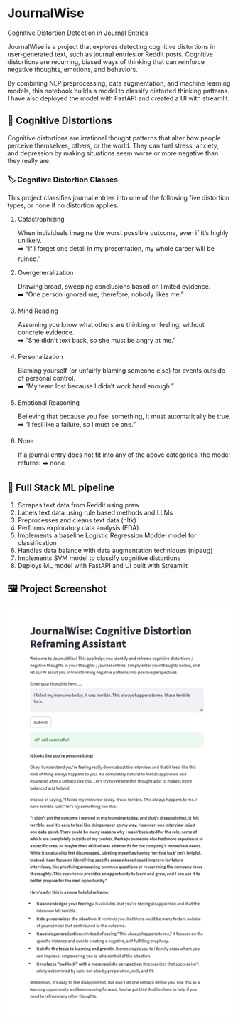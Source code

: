 # JournalWise
Cognitive Distortion Detection in Journal Entries

JournalWise is a project that explores detecting cognitive distortions in user-generated text, such as journal entries or Reddit posts. Cognitive distortions are recurring, biased ways of thinking that can reinforce negative thoughts, emotions, and behaviors.

By combining NLP preprocessing, data augmentation, and machine learning models, this notebook builds a model to classify distorted thinking patterns. I have also deployed the model with FastAPI and created a UI with streamlit.

## 🧠 Cognitive Distortions
Cognitive distortions are irrational thought patterns that alter how people perceive themselves, others, or the world. They can fuel stress, anxiety, and depression by making situations seem worse or more negative than they really are.

### 🏷️ Cognitive Distortion Classes

This project classifies journal entries into one of the following five distortion types, or none if no distortion applies.

1. Catastrophizing

    When individuals imagine the worst possible outcome, even if it’s highly unlikely. \
    ➡️ “If I forget one detail in my presentation, my whole career will be ruined.”

2. Overgeneralization

    Drawing broad, sweeping conclusions based on limited evidence. \
    ➡️ “One person ignored me; therefore, nobody likes me.”

3. Mind Reading

    Assuming you know what others are thinking or feeling, without concrete evidence. \
    ➡️ “She didn’t text back, so she must be angry at me.”

4. Personalization

    Blaming yourself (or unfairly blaming someone else) for events outside of personal control. \
    ➡️ “My team lost because I didn’t work hard enough.”

5. Emotional Reasoning

    Believing that because you feel something, it must automatically be true. \
    ➡️ “I feel like a failure, so I must be one.”

6. None

    If a journal entry does not fit into any of the above categories, the model returns:
    ➡️ none

## 🚀 Full Stack ML pipeline
1. Scrapes text data from Reddit using praw
2. Labels text data using rule based methods and LLMs
3. Preprocesses and cleans text data (nltk)
4. Performs exploratory data analysis (EDA)
5. Implements a baseline Logistic Regression Moddel model for classification
6. Handles data balance with data augmentation techniques (nlpaug)
7. Implements SVM model to classify cognitive distortions 
8. Deploys ML model with FastAPI and UI built with Streamlit

## 🖼️ Project Screenshot

![App Screenshot](images/ui.jpeg)
